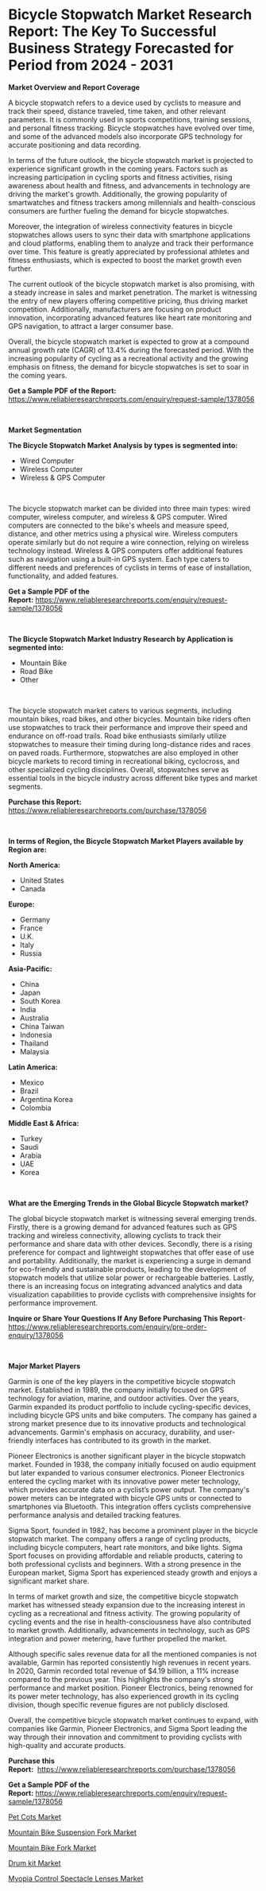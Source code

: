 <p><h1>Bicycle Stopwatch Market Research Report: The Key To Successful Business Strategy Forecasted for Period from 2024 - 2031</h1></p><p><strong>Market Overview and Report Coverage</strong></p>
<p><p>A bicycle stopwatch refers to a device used by cyclists to measure and track their speed, distance traveled, time taken, and other relevant parameters. It is commonly used in sports competitions, training sessions, and personal fitness tracking. Bicycle stopwatches have evolved over time, and some of the advanced models also incorporate GPS technology for accurate positioning and data recording.</p><p>In terms of the future outlook, the bicycle stopwatch market is projected to experience significant growth in the coming years. Factors such as increasing participation in cycling sports and fitness activities, rising awareness about health and fitness, and advancements in technology are driving the market's growth. Additionally, the growing popularity of smartwatches and fitness trackers among millennials and health-conscious consumers are further fueling the demand for bicycle stopwatches.</p><p>Moreover, the integration of wireless connectivity features in bicycle stopwatches allows users to sync their data with smartphone applications and cloud platforms, enabling them to analyze and track their performance over time. This feature is greatly appreciated by professional athletes and fitness enthusiasts, which is expected to boost the market growth even further.</p><p>The current outlook of the bicycle stopwatch market is also promising, with a steady increase in sales and market penetration. The market is witnessing the entry of new players offering competitive pricing, thus driving market competition. Additionally, manufacturers are focusing on product innovation, incorporating advanced features like heart rate monitoring and GPS navigation, to attract a larger consumer base.</p><p>Overall, the bicycle stopwatch market is expected to grow at a compound annual growth rate (CAGR) of 13.4% during the forecasted period. With the increasing popularity of cycling as a recreational activity and the growing emphasis on fitness, the demand for bicycle stopwatches is set to soar in the coming years.</p></p>
<p><strong>Get a Sample PDF of the Report:</strong> <a href="https://www.reliableresearchreports.com/enquiry/request-sample/1378056">https://www.reliableresearchreports.com/enquiry/request-sample/1378056</a></p>
<p>&nbsp;</p>
<p><strong>Market Segmentation</strong></p>
<p><strong>The Bicycle Stopwatch Market Analysis by types is segmented into:</strong></p>
<p><ul><li>Wired Computer</li><li>Wireless Computer</li><li>Wireless & GPS Computer</li></ul></p>
<p>&nbsp;</p>
<p><p>The bicycle stopwatch market can be divided into three main types: wired computer, wireless computer, and wireless & GPS computer. Wired computers are connected to the bike's wheels and measure speed, distance, and other metrics using a physical wire. Wireless computers operate similarly but do not require a wire connection, relying on wireless technology instead. Wireless & GPS computers offer additional features such as navigation using a built-in GPS system. Each type caters to different needs and preferences of cyclists in terms of ease of installation, functionality, and added features.</p></p>
<p><strong>Get a Sample PDF of the Report:</strong>&nbsp;<a href="https://www.reliableresearchreports.com/enquiry/request-sample/1378056">https://www.reliableresearchreports.com/enquiry/request-sample/1378056</a></p>
<p>&nbsp;</p>
<p><strong>The Bicycle Stopwatch Market Industry Research by Application is segmented into:</strong></p>
<p><ul><li>Mountain Bike</li><li>Road Bike</li><li>Other</li></ul></p>
<p>&nbsp;</p>
<p><p>The bicycle stopwatch market caters to various segments, including mountain bikes, road bikes, and other bicycles. Mountain bike riders often use stopwatches to track their performance and improve their speed and endurance on off-road trails. Road bike enthusiasts similarly utilize stopwatches to measure their timing during long-distance rides and races on paved roads. Furthermore, stopwatches are also employed in other bicycle markets to record timing in recreational biking, cyclocross, and other specialized cycling disciplines. Overall, stopwatches serve as essential tools in the bicycle industry across different bike types and market segments.</p></p>
<p><strong>Purchase this Report:</strong>&nbsp; <a href="https://www.reliableresearchreports.com/purchase/1378056">https://www.reliableresearchreports.com/purchase/1378056</a></p>
<p>&nbsp;</p>
<p><strong>In terms of Region, the Bicycle Stopwatch Market Players available by Region are:</strong></p>
<p>
    <p> <strong> North America: </strong>
        <ul>
            <li>United States</li>
            <li>Canada</li>
        </ul>
        </p> 
    <p> <strong> Europe: </strong>
        <ul>
            <li>Germany</li>
            <li>France</li>
            <li>U.K.</li>
            <li>Italy</li>
            <li>Russia</li>
        </ul>
        </p> 
    <p> <strong> Asia-Pacific: </strong>
        <ul>
            <li>China</li>
            <li>Japan</li>
            <li>South Korea</li>
            <li>India</li>
            <li>Australia</li>
            <li>China Taiwan</li>
            <li>Indonesia</li>
            <li>Thailand</li>
            <li>Malaysia</li>
        </ul>
        </p> 
    <p> <strong> Latin America: </strong>
        <ul>
            <li>Mexico</li>
            <li>Brazil</li>
            <li>Argentina Korea</li>
            <li>Colombia</li>
        </ul>
        </p> 
    <p> <strong> Middle East & Africa: </strong>
        <ul>
            <li>Turkey</li>
            <li>Saudi</li>
            <li>Arabia</li>
            <li>UAE</li>
            <li>Korea</li>
        </ul>
    </p>
    </p>
<p>&nbsp;</p>
<p><strong>What are the Emerging Trends in the Global Bicycle Stopwatch market?</strong></p>
<p><p>The global bicycle stopwatch market is witnessing several emerging trends. Firstly, there is a growing demand for advanced features such as GPS tracking and wireless connectivity, allowing cyclists to track their performance and share data with other devices. Secondly, there is a rising preference for compact and lightweight stopwatches that offer ease of use and portability. Additionally, the market is experiencing a surge in demand for eco-friendly and sustainable products, leading to the development of stopwatch models that utilize solar power or rechargeable batteries. Lastly, there is an increasing focus on integrating advanced analytics and data visualization capabilities to provide cyclists with comprehensive insights for performance improvement.</p></p>
<p><strong>Inquire or Share Your Questions If Any Before Purchasing This Report</strong>- <a href="https://www.reliableresearchreports.com/enquiry/pre-order-enquiry/1378056">https://www.reliableresearchreports.com/enquiry/pre-order-enquiry/1378056</a></p>
<p>&nbsp;</p>
<p><strong>Major Market Players</strong></p>
<p><p>Garmin is one of the key players in the competitive bicycle stopwatch market. Established in 1989, the company initially focused on GPS technology for aviation, marine, and outdoor activities. Over the years, Garmin expanded its product portfolio to include cycling-specific devices, including bicycle GPS units and bike computers. The company has gained a strong market presence due to its innovative products and technological advancements. Garmin's emphasis on accuracy, durability, and user-friendly interfaces has contributed to its growth in the market.</p><p>Pioneer Electronics is another significant player in the bicycle stopwatch market. Founded in 1938, the company initially focused on audio equipment but later expanded to various consumer electronics. Pioneer Electronics entered the cycling market with its innovative power meter technology, which provides accurate data on a cyclist’s power output. The company's power meters can be integrated with bicycle GPS units or connected to smartphones via Bluetooth. This integration offers cyclists comprehensive performance analysis and detailed tracking features.</p><p>Sigma Sport, founded in 1982, has become a prominent player in the bicycle stopwatch market. The company offers a range of cycling products, including bicycle computers, heart rate monitors, and bike lights. Sigma Sport focuses on providing affordable and reliable products, catering to both professional cyclists and beginners. With a strong presence in the European market, Sigma Sport has experienced steady growth and enjoys a significant market share.</p><p>In terms of market growth and size, the competitive bicycle stopwatch market has witnessed steady expansion due to the increasing interest in cycling as a recreational and fitness activity. The growing popularity of cycling events and the rise in health-consciousness have also contributed to market growth. Additionally, advancements in technology, such as GPS integration and power metering, have further propelled the market.</p><p>Although specific sales revenue data for all the mentioned companies is not available, Garmin has reported consistently high revenues in recent years. In 2020, Garmin recorded total revenue of $4.19 billion, a 11% increase compared to the previous year. This highlights the company's strong performance and market position. Pioneer Electronics, being renowned for its power meter technology, has also experienced growth in its cycling division, though specific revenue figures are not publicly disclosed.</p><p>Overall, the competitive bicycle stopwatch market continues to expand, with companies like Garmin, Pioneer Electronics, and Sigma Sport leading the way through their innovation and commitment to providing cyclists with high-quality and accurate products.</p></p>
<p><strong>Purchase this Report:</strong>&nbsp;&nbsp;<a href="https://www.reliableresearchreports.com/purchase/1378056">https://www.reliableresearchreports.com/purchase/1378056</a></p>
<p></p>
<p><strong>Get a Sample PDF of the Report:</strong>&nbsp;<a href="https://www.reliableresearchreports.com/enquiry/request-sample/1378056">https://www.reliableresearchreports.com/enquiry/request-sample/1378056</a></p>
<p><p><a href="https://github.com/aashishrp02/Market-Research-Report-List-1/blob/main/pet-cots-market.md">Pet Cots Market</a></p><p><a href="https://github.com/aasishrp01/Market-Research-Report-List-2/blob/main/mountain-bike-suspension-fork-market.md">Mountain Bike Suspension Fork Market</a></p><p><a href="https://github.com/Paul14Anderson63/Market-Research-Report-List-1/blob/main/mountain-bike-fork-market.md">Mountain Bike Fork Market</a></p><p><a href="https://github.com/aashishrp/Market-Research-Report-List-1/blob/main/drum-kit-market.md">Drum kit Market</a></p><p><a href="https://github.com/dringals/Market-Research-Report-List-1/blob/main/myopia-control-spectacle-lenses-market.md">Myopia Control Spectacle Lenses Market</a></p></p>